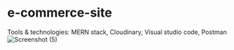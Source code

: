# e-commerce-site

Tools & technologies:   MERN stack,  Cloudinary,   Visual studio code,   Postman
![Screenshot (5)](https://user-images.githubusercontent.com/86143384/149521848-43b684b0-9c19-4e2b-a28c-50f88551f4ed.png)
